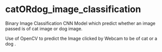 # catORdog_image_classification
Binary Image Classification CNN Model which predict whether an image passed is of cat image or dog image.

Use of OpenCV to predict the Image clicked by Webcam to be of cat or a dog . 
